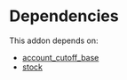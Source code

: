 # Dependencies

This addon depends on:

- [account_cutoff_base](https://github.com/bringout/oca-technical)
- [stock](https://github.com/bringout/oca-ocb-warehouse/tree/9b14fcb23c7ebeb2f1d8695642aaa941064d4d00/odoo-bringout-oca-ocb-stock)
